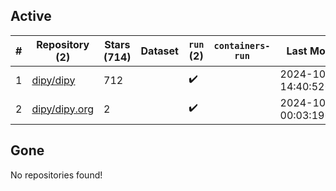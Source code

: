 ## Active
| # | Repository (2) | Stars (714) | Dataset | `run` (2) | `containers-run` | Last Modified |
| --- | --- | --- | --- | --- | --- | --- |
| 1 | [dipy/dipy](https://github.com/dipy/dipy) | 712 |  | :heavy_check_mark: |  | 2024-10-22 14:40:52+00:00 |
| 2 | [dipy/dipy.org](https://github.com/dipy/dipy.org) | 2 |  | :heavy_check_mark: |  | 2024-10-21 00:03:19+00:00 |

## Gone
No repositories found!
